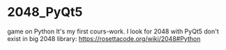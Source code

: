 # 2048_PyQt5
game on Python
It's my first cours-work. 
I look for 2048 with PyQt5 don't exist in big 2048 library:
https://rosettacode.org/wiki/2048#Python

